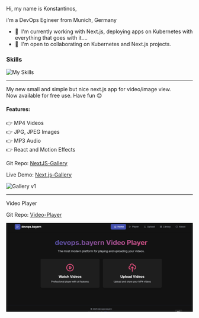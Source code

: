 Hi, my name is Konstantinos,

i'm a DevOps Egineer from Munich, Germany

* 🧠  I'm currently working with Next.js, deploying apps on Kubernetes with everything that goes with it....
* 🤝  I'm open to collaborating on Kubernetes and Next.js projects.

### Skills

![My Skills](https://skillicons.dev/icons?i=aws,gcp,kubernetes,docker,nextjs,vite,vuejs,nodejs,prisma,mongodb,postgres,redis,git,jenkins,grafana,prometheus,terraform)

-----------------------------------

My new small and simple but nice next.js app for video/image view.<br>
Now available for free use. Have fun 😊

#### Features:

👉 MP4 Videos<br>
👉 JPG, JPEG Images<br>
👉 MP3 Audio<br>
👉 React and Motion Effects<br>

Git Repo: [NextJS-Gallery](https://github.com/tron4x/nextjs-gallery)

Live Demo: [Next.js-Gallery](https://gallery.devops.bayern/)

![Gallery v1](gallery.gif)

-----------------------------------
Video Player

Git Repo:  [Video-Player](https://github.com/tron4x/video-app.git)

![Video Player](screenshot.png)

